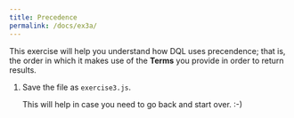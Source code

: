 ```yaml
---
title: Precedence
permalink: /docs/ex3a/
---
```


This exercise will help you understand how DQL uses precendence; that is, the order in which it makes use of the **Terms** you provide in order to return results.

1. Save the file as `exercise3.js`.

    This will help in case you need to go back and start over. :-)
